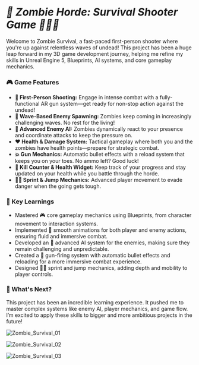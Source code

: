 # ***🚀 Zombie Horde: Survival Shooter Game 🧟‍♂️💥***

Welcome to Zombie Survival, a fast-paced first-person shooter where you're up against relentless waves of undead! This project has been a huge leap forward in my 3D game development journey, helping me refine my skills in Unreal Engine 5, Blueprints, AI systems, and core gameplay mechanics.

### **🎮 Game Features**
- **🔫 First-Person Shooting:** Engage in intense combat with a fully-functional AR gun system—get ready for non-stop action against the undead!
- **🌊 Wave-Based Enemy Spawning:** Zombies keep coming in increasingly challenging waves. No rest for the living!
- **🧠 Advanced Enemy AI:** Zombies dynamically react to your presence and coordinate attacks to keep the pressure on.
- **❤️ Health & Damage System:** Tactical gameplay where both you and the zombies have health points—prepare for strategic combat.
- **💥 Gun Mechanics:** Automatic bullet effects with a reload system that keeps you on your toes. No ammo left? Good luck!
- **🔢 Kill Counter & Health Widget:** Keep track of your progress and stay updated on your health while you battle through the horde.
- **🏃‍♂️ Sprint & Jump Mechanics:** Advanced player movement to evade danger when the going gets tough.

### **🧠 Key Learnings**
- Mastered 🎮 core gameplay mechanics using Blueprints, from character movement to interaction systems.
- Implemented 🎥 smooth animations for both player and enemy actions, ensuring fluid and immersive combat.
- Developed an 🧠 advanced AI system for the enemies, making sure they remain challenging and unpredictable.
- Created a 🔫 gun-firing system with automatic bullet effects and reloading for a more immersive combat experience.
- Designed 🏃‍♂️ sprint and jump mechanics, adding depth and mobility to player controls.

### **🚀 What's Next?**
This project has been an incredible learning experience. It pushed me to master complex systems like enemy AI, player mechanics, and game flow. I’m excited to apply these skills to bigger and more ambitious projects in the future!




![Zombie_Survival_01](https://github.com/user-attachments/assets/94abf1d6-8857-4fb0-a686-305c7042994b)

![Zombie_Survival_02](https://github.com/user-attachments/assets/4a42c922-c9fa-42eb-9b32-e5ccff2df21f)

![Zombie_Survival_03](https://github.com/user-attachments/assets/f6111f79-ee38-47d7-8f5f-178cd8232035)
